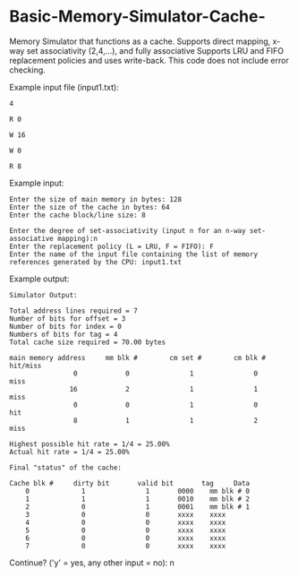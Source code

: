 # Basic-Memory-Simulator-Cache-

Memory Simulator that functions as a cache. Supports direct mapping, x-way set associativity (2,4,...),
and fully associative Supports LRU and FIFO replacement policies and uses write-back. This code does not include
error checking.

Example input file (input1.txt):

  	4

  	R 0
	
  	W 16
	
  	W 0
	
  	R 8

Example input:


  	Enter the size of main memory in bytes: 128	
  	Enter the size of the cache in bytes: 64	
	Enter the cache block/line size: 8	

  	Enter the degree of set-associativity (input n for an n-way set-associative mapping):n	
  	Enter the replacement policy (L = LRU, F = FIFO): F	
  	Enter the name of the input file containing the list of memory references generated by the CPU: input1.txt
	


Example output:

  	Simulator Output:
	
  	Total address lines required = 7	
  	Number of bits for offset = 3	
  	Number of bits for index = 0	
  	Numbers of bits for tag = 4	
  	Total cache size required = 70.00 bytes	

  	main memory address     mm blk #        cm set #        cm blk #        hit/miss	
                    0            0               1               0            miss								
                   16            2               1               1            miss								 
                    0            0               1               0             hit										
                    8            1               1               2            miss										

  	Highest possible hit rate = 1/4 = 25.00% 	
  	Actual hit rate = 1/4 = 25.00%	

  	Final "status" of the cache:	
	
  	Cache blk #     dirty bit       valid bit       tag     Data	
		0             1               1       0000    mm blk # 0						
		1             1               1       0010    mm blk # 2							
		2             0               1       0001    mm blk # 1						
		3             0               0       xxxx    xxxx						
		4             0               0       xxxx    xxxx						
		5             0               0       xxxx    xxxx						
		6             0               0       xxxx    xxxx						
		7             0               0       xxxx    xxxx						

  Continue? ('y' = yes, any other input = no): n

